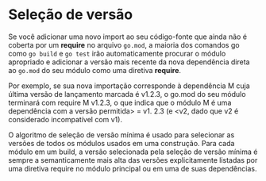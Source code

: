 # Seleção de versão

Se você adicionar uma novo import ao seu código-fonte que ainda não é coberta por um **require** no arquivo `go.mod`, a maioria dos comandos go como `go build` e `go test` irão automaticamente procurar o módulo apropriado e adicionar a versão mais recente da nova dependência direta ao `go.mod` do seu módulo como uma diretiva **require**.   
  
Por exemplo, se sua nova importação corresponde à dependência M cuja última versão de lançamento marcada é v1.2.3, o go.mod do seu módulo terminará com require M v1.2.3, o que indica que o módulo M é uma dependência com a versão permitida&gt; = v1. 2.3 \(e &lt;v2, dado que v2 é considerado incompatível com v1\).

O algoritmo de seleção de versão mínima é usado para selecionar as versões de todos os módulos usados em uma construção. Para cada módulo em um build, a versão selecionada pela seleção de versão mínima é sempre a semanticamente mais alta das versões explicitamente listadas por uma diretiva require no módulo principal ou em uma de suas dependências.



